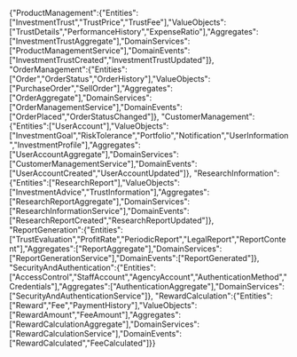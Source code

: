 {"ProductManagement":{"Entities":["InvestmentTrust","TrustPrice","TrustFee"],"ValueObjects":["TrustDetails","PerformanceHistory","ExpenseRatio"],"Aggregates":["InvestmentTrustAggregate"],"DomainServices":["ProductManagementService"],"DomainEvents":["InvestmentTrustCreated","InvestmentTrustUpdated"]},
"OrderManagement":{"Entities":["Order","OrderStatus","OrderHistory"],"ValueObjects":["PurchaseOrder","SellOrder"],"Aggregates":["OrderAggregate"],"DomainServices":["OrderManagementService"],"DomainEvents":["OrderPlaced","OrderStatusChanged"]},
"CustomerManagement":{"Entities":["UserAccount"],"ValueObjects":["InvestmentGoal","RiskTolerance","Portfolio","Notification","UserInformation","InvestmentProfile"],"Aggregates":["UserAccountAggregate"],"DomainServices":["CustomerManagementService"],"DomainEvents":["UserAccountCreated","UserAccountUpdated"]},
"ResearchInformation":{"Entities":["ResearchReport"],"ValueObjects":["InvestmentAdvice","TrustInformation"],"Aggregates":["ResearchReportAggregate"],"DomainServices":["ResearchInformationService"],"DomainEvents":["ResearchReportCreated","ResearchReportUpdated"]},
"ReportGeneration":{"Entities":["TrustEvaluation","ProfitRate","PeriodicReport","LegalReport","ReportContent"],"Aggregates":["ReportAggregate"],"DomainServices":["ReportGenerationService"],"DomainEvents":["ReportGenerated"]},
"SecurityAndAuthentication":{"Entities":["AccessControl","StaffAccount","AgencyAccount","AuthenticationMethod","Credentials"],"Aggregates":["AuthenticationAggregate"],"DomainServices":["SecurityAndAuthenticationService"]},
"RewardCalculation":{"Entities":["Reward","Fee","PaymentHistory"],"ValueObjects":["RewardAmount","FeeAmount"],"Aggregates":["RewardCalculationAggregate"],"DomainServices":["RewardCalculationService"],"DomainEvents":["RewardCalculated","FeeCalculated"]}}